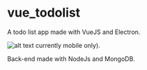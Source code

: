 # vue_todolist

A todo list app made with VueJS and Electron.

![alt text](https://imgur.com/AE5wjta)
currently mobile only).

Back-end made with NodeJs and MongoDB.
